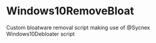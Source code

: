 # Windows10RemoveBloat
Custom bloatware removal script making use of @Sycnex Windows10Debloater script
